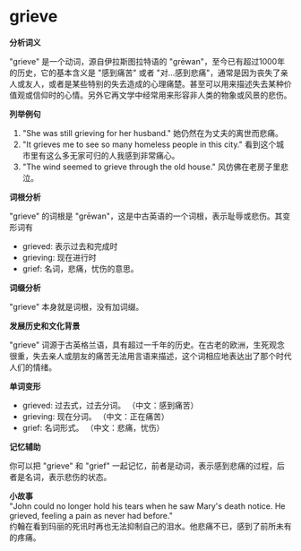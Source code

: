 # grieve

**分析词义**

  

"grieve" 是一个动词，源自伊拉斯图拉特语的 "grēwan"，至今已有超过1000年的历史，它的基本含义是 "感到痛苦" 或者 "对...感到悲痛"，通常是因为丧失了亲人或友人，或者是某些特别的失去造成的心理痛楚。甚至可以用来描述失去某种价值观或信仰时的心情。另外它再文学中经常用来形容非人类的物象或风景的悲伤。

  

**列举例句**

  

1.  "She was still grieving for her husband." 她仍然在为丈夫的离世而悲痛。
2.  "It grieves me to see so many homeless people in this city." 看到这个城市里有这么多无家可归的人我感到非常痛心。
3.  "The wind seemed to grieve through the old house." 风仿佛在老房子里悲泣。

  

**词根分析**

  

"grieve" 的词根是 "grēwan"，这是中古英语的一个词根，表示耻辱或悲伤。其变形词有

  

*   grieved: 表示过去和完成时
*   grieving: 现在进行时
*   grief: 名词，悲痛，忧伤的意思。

  

**词缀分析**

  

"grieve" 本身就是词根，没有加词缀。

  

**发展历史和文化背景**

  

"grieve" 词源于古英格兰语，具有超过一千年的历史。在古老的欧洲，生死观念很重，失去亲人或朋友的痛苦无法用言语来描述，这个词相应地表达出了那个时代人们的情绪。

  

**单词变形**

  

*   grieved: 过去式，过去分词。 （中文：感到痛苦）
*   grieving: 现在分词。 （中文：正在痛苦）
*   grief: 名词形式。 （中文：悲痛，忧伤）

  

**记忆辅助**

  

你可以把 "grieve" 和 "grief" 一起记忆，前者是动词，表示感到悲痛的过程，后者是名词，表示悲伤的状态。

  

**小故事**  
"John could no longer hold his tears when he saw Mary's death notice. He grieved, feeling a pain as never had before."  
约翰在看到玛丽的死讯时再也无法抑制自己的泪水。他悲痛不已，感到了前所未有的疼痛。
